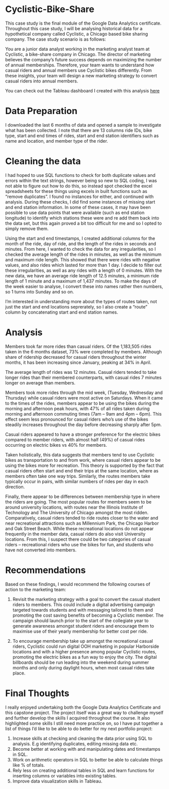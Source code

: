 # Cyclistic-Bike-Share

This case study is the final module of the Google Data Analytics certificate. Throughout this case study, I will be analysing historical data for a hypothetical company called Cyclistic, a Chicago based bike sharing company. The case study scenario is as follows:

You are a junior data analyst working in the marketing analyst team at Cyclistic, a bike-share company in Chicago. The director of marketing believes the company’s future success depends on maximizing the number of annual memberships. Therefore, your team wants to understand how casual riders and annual members use Cyclistic bikes differently. From these insights, your team will design a new marketing strategy to convert casual riders into annual members.

You can check out the Tableau dashboard I created with this analysis [here](https://public.tableau.com/app/profile/ashleigh.eaves)

# Data Preparation

I downloaded the last 6 months of data and opened a sample to investigate what has been collected. I note that there are 13 columns ride IDs, bike type, start and end times of rides, start and end station identifiers such as name and location, and member type of the rider. 

# Cleaning the data

I had hoped to use SQL functions to check for both duplicate values and errors within the text strings, however being so new to SQL coding, I was not able to figure out how to do this, so instead spot checked the excel spreadsheets for these things using excels in built functions such as “remove duplicates”. I found no instances for either, and continued with analysis. During these checks, I did find some instances of missing start and end station information. In some of these cases, it may have been possible to use data points that were available (such as end station longitude) to identify which stations these were and re add them back into the data set, but this again proved a bit too difficult for me and so I opted to simply remove them. 

Using the start and end timestamps, I created additional columns for the month of the ride, day of ride, and the length of the rides in seconds and minutes. From here, I wanted to check the data for any irregularities, so I checked the average length of the rides in minutes, as well as the minimum and maximum ride length. This showed that there were rides with negative values, and also rides which lasted for more than 1 day. I decide to filter out these irregularities, as well as any rides with a length of 0 minutes. With the new data, we have an average ride length of 12.5 minutes, a minimum ride length of 1 minute and a maximum of 1,437 minutes. 
To make the days of the week easier to analyse, I convert these into names rather then numbers, so 1 turns into Sunday and so on. 

I’m interested in understanding more about the types of routes taken, not just the start and end locations seprerately, so I also create a “route” column by concatenating start and end station names. 

# Analysis 

Members took far more rides than casual riders. Of the 1,183,505 rides taken in the 6 months dataset, 73% were completed by members. Although share of ridership decreased for casual riders throughout the winter months, it has been increasing since January, peaking at 34% in April. 

The average length of rides was 12 minutes. Casual riders tended to take longer rides than their membered counterparts, with casual rides 7 minutes longer on average than members. 

Members took more rides through the mid week, (Tuesday, Wednesday and Thursday) while casual riders were most active on Saturdays. When it came to the times of the rides, members appear to be using the bikes during the morning and afternoon peak hours, with 47% of all rides taken during morning and afternoon commuting times (7am – 9am and 4pm – 6pm). This effect seem less pronounced for casual riders who’s use of the bikes steadily increases throughout the day before decreasing sharply after 5pm. 

Casual riders appeared to have a stronger preference for the electric bikes compared to member riders, with almost half (49%) of casual rides occurring on electric bikes vs 40% for members. 

Taken holistically, this data suggests that members tend to use Cyclistic bikes as transportation to and from work, where casual riders appear to be using the bikes more for recreation. This theory is supported by the fact that casual riders often start and end their trips at the same location, where as members often take one way trips. Similarly, the routes members take typically occur in pairs, with similar numbers of rides per day in each direction. 

Finally, there appear to be differences between membership type in where the riders are going. The most popular routes for members seem to be around university locations, with routes near the Illinois Institute of Technology and The University of Chicago amongst the most ridden. Comparatively, casual riders tended to ride routes closer to the water and near recreational attractions such as Millennium Park, the Chicago Harbor and Oak Street Beach. While these recreational locations do not appear frequently in the member data, casual riders do also visit University locations. From this, I suspect there could be two categories of casual riders – recreational riders who use the bikes for fun, and students who have not converted into members. 

# Recommendations

Based on these findings, I would recommend the following courses of action to the marketing team:

1. Revisit the marketing strategy with a goal to convert the casual student riders to members. This could include a digital advertising campaign targeted towards students and with messaging tailored to them and promoting the cost saving benefits of becoming a Cyclistic member. The campaign should launch prior to the start of the collegiate year to generate awareness amongst student riders and encourage them to maximise use of their yearly membership for better cost per ride. 

2. To encourage membership take up amongst the recreational casual riders, Cyclistic could run digital OOH marketing in popular Harborside locations and with a higher presence among popular Cyclistic routes, promoting the electric bikes as a fun way to enjoy the city. The digital billboards should be run leading into the weekend during summer months and only during daylight hours, when most casual rides take place.  

# Final Thoughts

I really enjoyed undertaking both the Google Data Analytics Certificate and this capstone project. The project itself was a great way to challenge myself and further develop the skills I acquired throughout the course. It also highlighted some skills I still need more practice on, so I have put together a list of things I’d like to be able to do better for my next portfolio project: 

1. Increase skills at checking and cleaning the data prior using SQL to analysis. E.g identifying duplicates, editing missing data etc. 
2. Become better at working with and manipulating dates and timestamps in SQL. 
3. Work on arithmetic operators in SQL to better be able to calculate things like % of totals. 
4. Rely less on creating additional tables in SQL and learn functions for inserting columns or variables into existing tables. 
4. Improve data visualization skills in Tableau.
